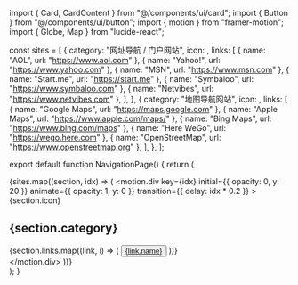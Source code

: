 import { Card, CardContent } from "@/components/ui/card";
import { Button } from "@/components/ui/button";
import { motion } from "framer-motion";
import { Globe, Map } from "lucide-react";

const sites = [
  {
    category: "网址导航 / 门户网站",
    icon: <Globe className="w-6 h-6 text-blue-500" />, 
    links: [
      { name: "AOL", url: "https://www.aol.com" },
      { name: "Yahoo!", url: "https://www.yahoo.com" },
      { name: "MSN", url: "https://www.msn.com" },
      { name: "Start.me", url: "https://start.me" },
      { name: "Symbaloo", url: "https://www.symbaloo.com" },
      { name: "Netvibes", url: "https://www.netvibes.com" },
    ],
  },
  {
    category: "地图导航网站",
    icon: <Map className="w-6 h-6 text-green-500" />, 
    links: [
      { name: "Google Maps", url: "https://maps.google.com" },
      { name: "Apple Maps", url: "https://www.apple.com/maps/" },
      { name: "Bing Maps", url: "https://www.bing.com/maps" },
      { name: "Here WeGo", url: "https://wego.here.com" },
      { name: "OpenStreetMap", url: "https://www.openstreetmap.org" },
    ],
  },
];

export default function NavigationPage() {
  return (
    <div className="min-h-screen bg-gray-50 p-6 grid gap-6 md:grid-cols-2">
      {sites.map((section, idx) => (
        <motion.div
          key={idx}
          initial={{ opacity: 0, y: 20 }}
          animate={{ opacity: 1, y: 0 }}
          transition={{ delay: idx * 0.2 }}
        >
          <Card className="shadow-lg rounded-2xl">
            <CardContent className="p-6">
              <div className="flex items-center gap-2 mb-4">
                {section.icon}
                <h2 className="text-xl font-bold">{section.category}</h2>
              </div>
              <div className="grid gap-3">
                {section.links.map((link, i) => (
                  <Button
                    key={i}
                    asChild
                    className="w-full justify-start rounded-xl shadow-sm"
                    variant="outline"
                  >
                    <a href={link.url} target="_blank" rel="noopener noreferrer">
                      {link.name}
                    </a>
                  </Button>
                ))}
              </div>
            </CardContent>
          </Card>
        </motion.div>
      ))}
    </div>
  );
}
